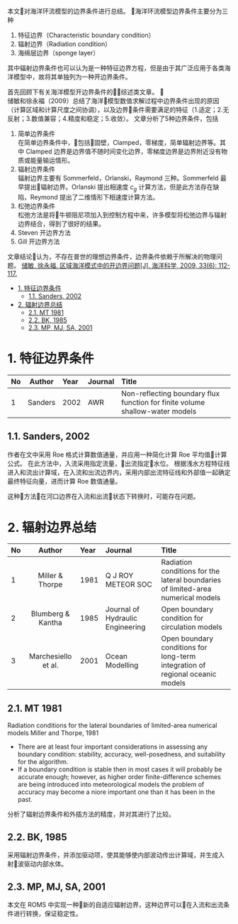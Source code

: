 
本文对海洋环流模型的边界条件进行总结。
海洋环流模型边界条件主要分为三种

1. 特征边界（Characteristic boundary condition）
2. 辐射边界（Radiation condition）
3. 海绵层边界（sponge layer）

其中辐射边界条件也可以认为是一种特征边界方程，但是由于其广泛应用于各类海洋模型中，故将其单独列为一种开边界条件。

首先回顾下有关海洋模型开边界条件的综述类文章。
  
储敏和徐永福（2009）总结了海洋模型数值求解过程中边界条件出现的原因（计算区域和计算尺度之间协调），以及边界条件需要满足的特征（1.适定；2.无反射；3.数值兼容；4.精度和稳定；5.收敛）。
文章分析了5种边界条件，包括

1. 简单边界条件  
在简单边界条件中，包括固壁，Clamped，零梯度，简单辐射边界等。其中 Clamped 边界是边界值不随时间变化边界，零梯度边界是边界附近没有物质或能量输运情形。
2. 辐射边界条件  
辐射边界主要有 Sommerfeld，Orlanski，Raymond 三种。Sommerfeld 最早提出辐射边界。Orlanski 提出相速度 $c_g$ 计算方法，但是此方法存在缺陷，Reymond 提出了二维情形下相速度计算方法。
3. 松弛边界条件  
松弛方法是将牛顿阻尼项加入到控制方程中来，许多模型将松弛边界与辐射边界结合，得到了很好的结果。
4. Steven 开边界方法
5. Gill 开边界方法
  
文章结论认为，不存在普世的理想边界条件，边界条件依赖于所解决的物理问题。
[储敏, 徐永福. 区域海洋模式中的开边界问题[J]. 海洋科学, 2009, 33(6): 112-117.]()


<!-- TOC -->

- [1. 特征边界条件](#1-特征边界条件)
    - [1.1. Sanders, 2002](#11-sanders-2002)
- [2. 辐射边界总结](#2-辐射边界总结)
    - [2.1. MT 1981](#21-mt-1981)
    - [2.2. BK, 1985](#22-bk-1985)
    - [2.3. MP, MJ, SA, 2001](#23-mp-mj-sa-2001)

<!-- /TOC -->

# 1. 特征边界条件

| No | Author | Year | Journal | Title |
| :--- | :---:  | :---  | :---  | :---  |
| 1 | Sanders | 2002 | AWR | Non-reflecting boundary flux function for finite volume shallow-water models |

## 1.1. Sanders, 2002

作者在文中采用 Roe 格式计算数值通量，并应用一种简化计算 Roe 平均值计算公式。
在此方法中，入流采用指定流量，出流指定水位。
根据浅水方程特征线进入和流出计算域，在入流和出流边界内，采用内部出流特征线和外部值一起确定最终特征向量，进而计算 Roe 数值通量。

这种方法在河口边界在入流和出流状态下转换时，可能存在问题。

# 2. 辐射边界总结

| No | Author | Year | Journal | Title |
| :--- | :---:  | :---  | :---  | :---  |
| 1 | Miller & Thorpe | 1981 | Q J ROY METEOR SOC | Radiation conditions for the lateral boundaries of limited-area numerical models |
| 2 | Blumberg & Kantha | 1985 | Journal of Hydraulic Engineering  | Open boundary condition for circulation models |
| 3 | Marchesiello et al. | 2001 | Ocean Modelling | Open boundary conditions for long-term integration of regional oceanic models |


## 2.1. MT 1981

Radiation conditions for the lateral boundaries of limited-area numerical models
Miller and Thorpe, 1981

* There are at least four important considerations in assessing any boundary condition: stability, accuracy, well-posedness, and suitability for the algorithm.
* If a boundary condition is stable then in most cases it will probably be accurate enough; however, as higher order finite-difference schemes are being introduced into meteorological models the problem of accuracy may become a niore important one than it has been in the past.

分析了辐射边界条件和外插方法的精度，并对其进行了比较。

## 2.2. BK, 1985

采用辐射边界条件，并添加驱动项，使其能够使内部波动传出计算域，并生成入射波驱动内部水体。

## 2.3. MP, MJ, SA, 2001

本文在 ROMS 中实现一种新的自适应辐射边界，这种边界可以在入流和出流条件进行转换，保证稳定性。




